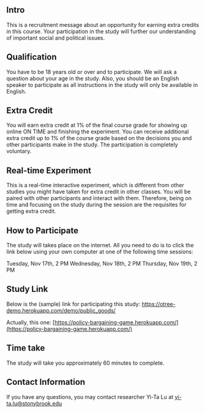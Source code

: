 ## Intro
This is a recruitment message about an opportunity for earning extra credits in this course. Your participation in the study will further our understanding of important social and political issues.

## Qualification
You have to be 18 years old or over and to participate. We will ask a question about your age in the study. Also, you should be an English speaker to participate as all instructions in the study will only be available in English.

## Extra Credit
You will earn extra credit at 1% of the final course grade for showing up online ON TIME and finishing the experiment. You can receive additional extra credit up to 1% of the course grade based on the decisions you and other participants make in the study. The participation is completely voluntary.

## Real-time Experiment
This is a real-time interactive experiment, which is different from other studies you might have taken for extra credit in other classes. You will be paired with other participants and interact with them. Therefore, being on time and focusing on the study during the session are the requisites for getting extra credit.

## How to Participate
The study will takes place on the internet. All you need to do is to click the link below using your own computer at one of the following time sessions:

Tuesday, Nov 17th, 2 PM
Wednesday, Nov 18th, 2 PM
Thursday, Nov 19th, 2 PM

## Study Link
Below is the (sample) link for participating this study: https://otree-demo.herokuapp.com/demo/public_goods/

Actually, this one: [https://policy-bargaining-game.herokuapp.com/](https://policy-bargaining-game.herokuapp.com/)

## Time take
The study will take you approximately 60 minutes to complete.

## Contact Information
If you have any questions, you may contact researcher Yi-Ta Lu at yi-ta.lu@stonybrook.edu
